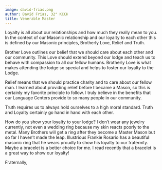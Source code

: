 ```yaml
---
image: david-frias.png
author: David Frias, 32° KCCH
title: Venerable Master
---
```


Loyalty is all about our relationships and how much they really mean to you.  In the context of our Masonic relationship and our loyalty to each other this is defined by our Masonic principles, Brotherly Love, Relief and Truth.

Brother Love outlines our belief that we should care about each other and our community.  This Love should extend beyond our lodge and teach us to behave with compassion to all our fellow humans.  Brotherly Love is what makes attending the lodge so special and helps to foster our loyalty to the Lodge.

Relief means that we should practice charity and to care about our fellow man.  I learned about providing relief before I became a Mason, so this is certainly my favorite principle to follow.  I truly believe in the benefits that our Language Centers provide to so many people in our community. 

Truth requires us to always hold ourselves to a high moral standard.  Truth and Loyalty certainly go hand in hand with each other.  

How do you show your loyalty to your lodge?  I don’t wear any jewelry currently, not even a wedding ring because my skin reacts poorly to the metal.  Many Brothers will get a ring after they become a Master Mason but so far I haven’t made the leap.  Illustrious Frankie Rosario has a beautiful masonic ring that he wears proudly to show his loyalty to our fraternity.  Maybe a bracelet is a better choice for me.  I read recently that a bracelet is a great way to show our loyalty!

Fraternally,